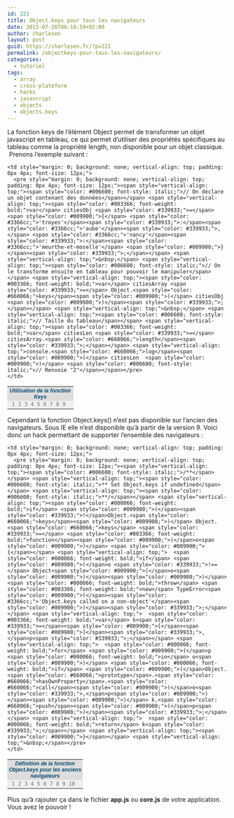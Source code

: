 ```yaml
---
id: 221
title: Object.keys pour tous les navigateurs
date: 2013-07-26T06:18:59+02:00
author: charlesen
layout: post
guid: https://charlesen.fr/?p=221
permalink: /objectkeys-pour-tous-les-navigateurs/
categories:
  - tutoriel
tags:
  - array
  - cross-plateform
  - hacks
  - javascript
  - objects
  - objects.keys
---
```

</p> 

La fonction keys de l&rsquo;élément Object permet de transformer un objet javascript en tableau, ce qui permet d&rsquo;utiliser des propriétés spécifiques au tableau comme la propriété length, non disponible pour un objet classique. &nbsp;Prenons l&rsquo;exemple suivant :&nbsp;

<table class="javascript" style="border-collapse: collapse; width: 100%;">
  <tr>
    <td colspan="2" style="background: #dddddd; color: #054b6e; padding: 2px 0px; text-align: center; font: bold italic 12px Verdana, Geneva, Arial, Helvetica, sans-serif;">
      Utilisation de la fonction Keys
    </td>
  </tr>
  
  <tr class="li1">
    <td style="width: 1px; background: #f0f0f0; vertical-align: top; color: #676f73; border-right: 1px dotted #dddddd; font-size: 12px; text-align: right;">
      <pre style="margin: 0; background: none; vertical-align: top; padding: 0px 4px; font-size: 12px;">1 2 3 4 5 6 7 8 9 </pre>
    </td>
    
    <td style="margin: 0; background: none; vertical-align: top; padding: 0px 4px; font-size: 12px;">
      <pre style="margin: 0; background: none; vertical-align: top; padding: 0px 4px; font-size: 12px;"><span style="vertical-align: top;"><span style="color: #006600; font-style: italic;">// On déclare un objet contenant des données</span></span> <span style="vertical-align: top;"><span style="color: #003366; font-weight: bold;">var</span> citiesObj <span style="color: #339933;">=</span> <span style="color: #009900;">{</span> <span style="color: #3366cc;">'troyes'</span><span style="color: #339933;">:</span><span style="color: #3366cc;">'aube'</span><span style="color: #339933;">,</span> <span style="color: #3366cc;">'nancy'</span><span style="color: #339933;">:</span><span style="color: #3366cc;">'meurthe-et-moselle'</span> <span style="color: #009900;">}</span><span style="color: #339933;">;</span></span> <span style="vertical-align: top;">&nbsp;</span> <span style="vertical-align: top;"><span style="color: #006600; font-style: italic;">// On le transforme ensuite en tableau pour pouvoir le manipuler</span></span> <span style="vertical-align: top;"><span style="color: #003366; font-weight: bold;">var</span> citiesArray <span style="color: #339933;">=</span> Object.<span style="color: #660066;">keys</span><span style="color: #009900;">(</span> citiesObj <span style="color: #009900;">)</span><span style="color: #339933;">;</span></span> <span style="vertical-align: top;">&nbsp;</span> <span style="vertical-align: top;"><span style="color: #006600; font-style: italic;">// Taille du tableau</span></span> <span style="vertical-align: top;"><span style="color: #003366; font-weight: bold;">var</span> citiesLen <span style="color: #339933;">=</span> citiesArray.<span style="color: #660066;">length</span><span style="color: #339933;">;</span></span> <span style="vertical-align: top;">console.<span style="color: #660066;">log</span><span style="color: #009900;">(</span> citiesLen  <span style="color: #009900;">)</span> <span style="color: #006600; font-style: italic;">// Renvoie "2"</span></span></pre>
    </td>
  </tr>
</table>

Cependant la fonction Object.keys() n&rsquo;est pas disponible sur l&rsquo;ancien des navigateurs. Sous IE elle n&rsquo;est disponible qu&rsquo;à partir de la version 9. Voici donc un hack permettant de supporter l&rsquo;ensemble des navigateurs :</p> 

<table class="javascript" style="border-collapse: collapse; width: 100%;">
  <tr>
    <td colspan="2" style="background: #dddddd; color: #054b6e; padding: 2px 0px; text-align: center; font: bold italic 12px Verdana, Geneva, Arial, Helvetica, sans-serif;">
      Définition de la fonction Object.keys pour les anciens navigateurs
    </td>
  </tr>
  
  <tr class="li1">
    <td style="width: 1px; background: #f0f0f0; vertical-align: top; color: #676f73; border-right: 1px dotted #dddddd; font-size: 12px; text-align: right;">
      <pre style="margin: 0; background: none; vertical-align: top; padding: 0px 4px; font-size: 12px;">1 2 3 4 5 6 7 8 9 10 </pre>
    </td>
    
    <td style="margin: 0; background: none; vertical-align: top; padding: 0px 4px; font-size: 12px;">
      <pre style="margin: 0; background: none; vertical-align: top; padding: 0px 4px; font-size: 12px;"><span style="vertical-align: top;"><span style="color: #006600; font-style: italic;">/**</span></span> <span style="vertical-align: top;"><span style="color: #006600; font-style: italic;">** Set Object.keys if undefined</span></span> <span style="vertical-align: top;"><span style="color: #006600; font-style: italic;">**/</span></span> <span style="vertical-align: top;"><span style="color: #000066; font-weight: bold;">if</span> <span style="color: #009900;">(</span><span style="color: #339933;">!</span>Object.<span style="color: #660066;">keys</span><span style="color: #009900;">)</span> Object.<span style="color: #660066;">keys</span> <span style="color: #339933;">=</span> <span style="color: #003366; font-weight: bold;">function</span><span style="color: #009900;">(</span>o<span style="color: #009900;">)</span> <span style="color: #009900;">{</span></span> <span style="vertical-align: top;">  <span style="color: #000066; font-weight: bold;">if</span> <span style="color: #009900;">(</span>o <span style="color: #339933;">!==</span> Object<span style="color: #009900;">(</span>o<span style="color: #009900;">)</span><span style="color: #009900;">)</span> <span style="color: #000066; font-weight: bold;">throw</span> <span style="color: #003366; font-weight: bold;">new</span> TypeError<span style="color: #009900;">(</span><span style="color: #3366cc;">'Object.keys called on a non-object'</span><span style="color: #009900;">)</span><span style="color: #339933;">;</span></span> <span style="vertical-align: top;">  <span style="color: #003366; font-weight: bold;">var</span> k<span style="color: #339933;">=</span><span style="color: #009900;">[</span><span style="color: #009900;">]</span><span style="color: #339933;">,</span>p<span style="color: #339933;">;</span></span> <span style="vertical-align: top;">  <span style="color: #000066; font-weight: bold;">for</span> <span style="color: #009900;">(</span>p <span style="color: #000066; font-weight: bold;">in</span> o<span style="color: #009900;">)</span> <span style="color: #000066; font-weight: bold;">if</span> <span style="color: #009900;">(</span>Object.<span style="color: #660066;">prototype</span>.<span style="color: #660066;">hasOwnProperty</span>.<span style="color: #660066;">call</span><span style="color: #009900;">(</span>o<span style="color: #339933;">,</span>p<span style="color: #009900;">)</span><span style="color: #009900;">)</span> k.<span style="color: #660066;">push</span><span style="color: #009900;">(</span>p<span style="color: #009900;">)</span><span style="color: #339933;">;</span></span> <span style="vertical-align: top;">  <span style="color: #000066; font-weight: bold;">return</span> k<span style="color: #339933;">;</span></span> <span style="vertical-align: top;"><span style="color: #009900;">}</span></span> <span style="vertical-align: top;">&nbsp;</span></pre>
    </td>
  </tr>
</table>

Plus qu&rsquo;à rajouter ça dans le fichier **app.js** ou **core.js** de votre application. Vous avez le pouvoir !
